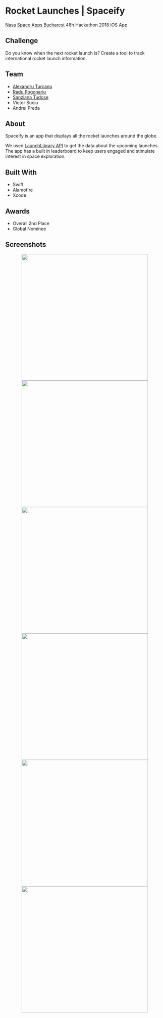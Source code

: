 # Rocket Launches | Spaceify
[Nasa Space Apps Bucharest](https://2018.spaceappschallenge.org/locations/bucharest) 48h Hackathon 2018 iOS App. 

## Challenge

Do you know when the next rocket launch is? Create a tool to track international rocket launch information.

## Team

- [Alexandru Turcanu](https://github.com/Pondorasti)
- [Radu Pogonariu](https://github.com/walle256)
- [Sanziana Tudose](https://github.com/SanzianaTudose)
- Victor Suciu
- Andrei Preda

## About 

Spaceify is an app that displays all the rocket launches around the globe.

We used [LaunchLibrary API](https://launchlibrary.net/docs/1.4/api.html) to get the data about the upcoming launches. 
The app has a built in leaderboard to keep users engaged and stimulate interest in space exploration.

## Built With

- Swift
- Alamofire
- Xcode

## Awards

- Overall 2nd Place
- Global Nominee

## Screenshots

<p align="center">
    <img src="https://github.com/Pondorasti/RocketLaunches/blob/master/Screenshots/IMG_1815.png" width="400">
    <img src="https://github.com/Pondorasti/RocketLaunches/blob/master/Screenshots/IMG_1816.png" width="400">
    <img src="https://github.com/Pondorasti/RocketLaunches/blob/master/Screenshots/IMG_1817.png" width="400">
    <img src="https://github.com/Pondorasti/RocketLaunches/blob/master/Screenshots/IMG_1818.png" width="400">
    <img src="https://github.com/Pondorasti/RocketLaunches/blob/master/Screenshots/IMG_1819.png" width="400">
    <img src="https://github.com/Pondorasti/RocketLaunches/blob/master/Screenshots/IMG_1821.png" width="400">
</p>


